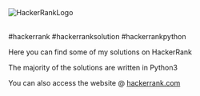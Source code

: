 <img src="https://camo.githubusercontent.com/49e713e1463692beaff7b552eb60511454485659f6131286eeab9db84e91840a/68747470733a2f2f69302e77702e636f6d2f6772616473696e67616d65732e636f6d2f77702d636f6e74656e742f75706c6f6164732f323031362f30352f3835363737315f3636383232343035333139373834315f313934333639393030395f6f2e706e67" alt="HackerRankLogo">
<br/>
<br/>

#hackerrank #hackerranksolution #hackerrankpython

<p>Here you can find some of my solutions on HackerRank</p>
<p>The majority of the solutions are written in Python3</p>
<p>You can also access the website @ <a href="https://www.hackerrank.com/">hackerrank.com</a>
